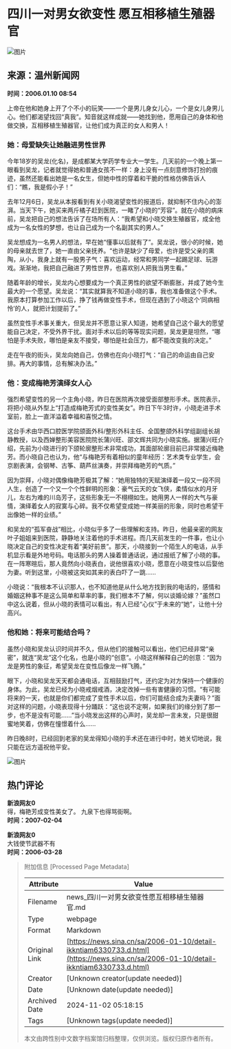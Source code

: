 # 四川一对男女欲变性 愿互相移植生殖器官

![图片](//tva1.sinaimg.cn/crop.0.0.250.250.180/005TLYMvjw8f742770d8cj306y06ywff.jpg)

## 来源：温州新闻网
**时间：2006.01.10 08:54**

上帝在他和她身上开了个不小的玩笑——一个是男儿身女儿心，一个是女儿身男儿心。他们都渴望找回“真我”。知音就这样成就——她找到他，愿用自己的身体和他做交换，互相移植生殖器官，让他们成为真正的女人和男人！

### 她：母爱缺失让她融进男性世界

今年18岁的吴龙(化名)，是成都某大学药学专业大一学生。几天前的一个晚上第一眼看到吴龙，记者就觉得她和普通女孩不一样：身上没有一点刻意修饰打扮的痕迹，虽然还能看出她是一名女生，但她中性的穿着和干脆的性格仿佛告诉人们：“瞧，我是假小子！”

去年12月6日，吴龙从本报看到有关小晓渴望变性的报道后，就抑制不住内心的澎湃。当天下午，她买来两斤橘子赶到医院，一睹了小晓的“芳容”。就在小晓的病床前，吴龙把自己的想法告诉了在场所有人：“我希望和小晓交换生殖器官，成全他成为一名女性的梦想，也让自己成为一个名副其实的男人。”

吴龙想成为一名男人的想法，早在她“懂事以后就有了”。吴龙说，很小的时候，她的母亲就去世了，她一直由父亲抚养。“也许是缺少了母爱，也许是受父亲的熏陶，从小，我身上就有一股男子气：喜欢运动，经常和男同学一起踢足球、玩游戏。渐渐地，我把自己融进了男性世界，也喜欢别人把我当男生看。”

随着年龄的增长，吴龙内心想要成为一个真正男性的欲望不断膨胀，并成了她今生最大的一个愿望。吴龙说：“其实就算我不知道小晓的事，我也准备做这个手术。我原本打算参加工作以后，挣了钱再做变性手术，但现在遇到了小晓这个‘同病相怜’的人，就把计划提前了。”

虽然变性手术事关重大，但吴龙并不愿意让家人知道，她希望自己这个最大的愿望能自己决定，不受外界干扰。面对手术以后的等等现实问题，吴龙更是坦然，“哪怕是手术失败，哪怕是亲友不接受，哪怕是社会压力，都不能改变我的决定。”

走在午夜的街头，吴龙向她自己，仿佛也在向小晓打气：“自己的命运由自己安排。再大的事情，总有解决办法。”

### 他：变成梅艳芳演绎女人心

强烈希望变性的另一个主角小晓，昨日在医院再次接受面部整形手术。医院表示，将把小晓从外型上“打造成梅艳芳式的变性美女”。昨日下午3时许，小晓走进手术室前，脸上一直洋溢着幸福和喜悦之情。

这台手术由华西口腔医学院颌面外科/整形外科主任、全国整颌外科学组副组长胡静教授，以及西婵整形美容医院院长蒲兴旺、邵文辉共同为小晓实施。据蒲兴旺介绍，先前为小晓进行的下颌轮廓整形术非常成功，其面部轮廓目前已非常接近梅艳芳。而小晓自己也认为，他“与梅艳芳有着相似的童年经历：艺术类专业学生，会京剧表演，会钢琴、古筝、葫芦丝演奏，并崇拜梅艳芳的气质。”

因为崇拜，小晓对偶像梅艳芳极其了解：“她用独特的天赋演绎着一段又一段不同人生，创造了一个又一个个性鲜明的形象：豪气云天的女飞侠，柔情似水的月牙儿，左右为难的川岛芳子，这些形象无一不栩栩如生。她用男人一样的大气与豪情，演绎着女人的寂寞与心碎。我不仅希望变成她一样美丽的形象，同时也希望干出像她一样的业绩。”

和吴龙的“孤军奋战”相比，小晓似乎多了一些理解和支持。昨日，他最亲密的网友叶子姐姐来到医院，静静地关注着他的手术进程。而几天前发生的一件事，也让小晓决定自己的变性决定有着“美好前景”。那天，小晓接到一个陌生人的电话，从手机显示看是外地号码。电话那头的男人操着普通话说，通过报纸了解了小晓的事。在一阵寒暄后，那人竟然向小晓表白，说他很喜欢小晓，愿意在小晓变性以后娶他为妻。听到这里，小晓被这突如其来的表白吓了一跳……

小晓说：“我根本不认识那人，也不知道他是从什么地方找到我的电话的，感情和婚姻这种事不是这么简单和草率的事，我们根本不了解，何以谈婚论嫁？”虽然口中这么说着，但从小晓的表情可以看出，有人已经“心仪”于未来的“她”，让他十分高兴。

### 他和她：将来可能结合吗？

虽然小晓和吴龙认识时间并不久，但从他们的接触可以看出，他们已经非常“亲密”，就连“吴龙”这个化名，也是小晓的“创意”。小晓这样解释自己的创意：“因为龙是男性的象征，希望吴龙在变性后像龙一样飞腾。”

眼下，小晓和吴龙天天都会通电话，互相鼓励打气，还约定为对方保持一个健康的身体。为此，吴龙已经为小晓戒烟戒酒，决定改掉一些有害健康的习惯。“有可能将来的一天，也就是你们都完成了变性手术以后，你们可能结合成为夫妻吗？”面对这样的问题，小晓表现得十分踊跃：“这也说不定啊，如果我们的缘分到了那一步，也不是没有可能……”当小晓发出这样的心声时，吴龙却一言未发，只是很甜蜜地笑着，仿佛在憧憬着什么……

昨日晚8时，已经回到老家的吴龙得知小晓的手术还在进行中时，她关切地说，我只能在远方遥祝他平安。

![图片](//n.sinaimg.cn/default/2fb77759/20151125/320X320.png)

## 热门评论

**新浪网友0**  
得，梅艳芳成变性美女了。 九泉下也得骂街啊。  
**时间：2007-02-04**

**新浪网友0**  
大钱使节武器不有  
**时间：2006-03-28**

> 附加信息 [Processed Page Metadata]
>
> | Attribute       | Value                                  |
> |-----------------|----------------------------------------|
> | Filename        | news_四川一对男女欲变性愿互相移植生殖器官.md                             |
> | Type            | webpage                                 |
> | Format          | Markdown                               |
> | Original Link   | [https://news.sina.cn/sa/2006-01-10/detail-ikkntiam6330733.d.html](https://news.sina.cn/sa/2006-01-10/detail-ikkntiam6330733.d.html)                       |
> | Creator         | [Unknown creator(update needed)]                              |
> | Date            | [Unknown date(update needed)]                                 |
> | Archived Date   | 2024-11-02 05:18:15                             |
> | Tags            | [Unknown tags(update needed)]                                 |
>
> 本文由跨性别中文数字档案馆归档整理，仅供浏览。版权归原作者所有。
>